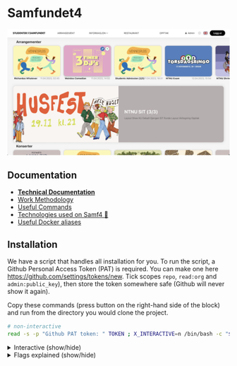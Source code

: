 # Samfundet4

<img src="./docs/splash.png"/>

## Documentation

- **[Technical Documentation](/docs/technical/README.md)**
- [Work Methodology](/docs/work-methodology.md)
- [Useful Commands](/docs/useful-commands.md)
- [Technologies used on Samf4 🤖](/docs/technical/Samf4Tech.md)
- [Useful Docker aliases](/docs/docker-aliases.md)
## Installation

We have a script that handles all installation for you. To run the script, a Github Personal Access Token (PAT) is required. 
You can make one here https://github.com/settings/tokens/new. Tick scopes `repo`, `read:org` and `admin:public_key`), 
then store the token somewhere safe (Github will never show it again).

Copy these commands (press button on the right-hand side of the block) 
and run from the directory you would clone the project.

```sh
# non-interactive
read -s -p "Github PAT token: " TOKEN ; X_INTERACTIVE=n /bin/bash -c "$(curl -fsSL https://$TOKEN@raw.githubusercontent.com/Samfundet/Samfundet4/master/{bash_utils.sh,install.sh})" && . ~/.bash_profile && cd Samfundet4; unset TOKEN; unset X_INTERACTIVE;
```

<details>
<summary>Interactive (show/hide)</summary>

```sh
# interactive
read -s -p "Github PAT token: " TOKEN ; X_INTERACTIVE=y /bin/bash -c "$(curl -fsSL https://$TOKEN@raw.githubusercontent.com/Samfundet/Samfundet4/master/{bash_utils.sh,install.sh})" && . ~/.bash_profile && cd Samfundet4; unset TOKEN; unset X_INTERACTIVE;
```

<!--
cd ~/my-projects/test; rm -rf Samfundet4; read -s -p "Github PAT token: " TOKEN ; X_INTERACTIVE=y /bin/bash -c "$(curl -fsSL https://$TOKEN@raw.githubusercontent.com/Samfundet/Samfundet4/master/{bash_utils.sh,install.sh})" && . ~/.bash_profile && cd Samfundet4; unset TOKEN; unset X_INTERACTIVE;
 -->
</details>

<details>
<summary>Flags explained (show/hide)</summary>

> -   X_INTERACTIVE (y/n): determines how many prompts you receive before performing an action.  
>     curl:
> -   -f: fail fast
> -   -s: silent, no progress-meter
> -   -S: show error on fail
> -   -L: follow redirect

</details>

<br>
<br>
<br>

